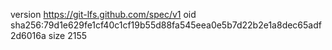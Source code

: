 version https://git-lfs.github.com/spec/v1
oid sha256:79d1e629fe1cf40c1cf19b55d88fa545eea0e5b7d22b2e1a8dec65adf2d6016a
size 2155
